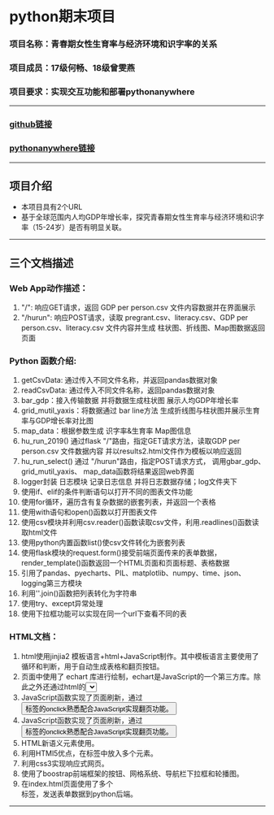 # python期末项目

### 项目名称：青春期女性生育率与经济环境和识字率的关系
### 项目成员：17级何畅、18级曾雯燕
### 项目要求：实现交互功能和部署pythonanywhere
***
### [github链接](https://github.com/ZengWenYan/Final-Project)
### [pythonanywhere链接](http://zwy.pythonanywhere.com)
***
## 项目介绍
* 本项目具有2个URL
* 基于全球范围内人均GDP年增长率，探究青春期女性生育率与经济环境和识字率（15-24岁）是否有明显关联。
***

## 三个文档描述
### Web App动作描述：
1. "/": 响应GET请求，返回 GDP per person.csv 文件内容数据并在界面展示
2. "/hurun": 响应POST请求，读取 pregrant.csv、literacy.csv、GDP per person.csv、literacy.csv 文件内容并生成 柱状图、折线图、Map图数据返回页面
							
### Python 函数介绍:
1. getCsvData: 通过传入不同文件名称，并返回pandas数据对象
2. readCsvData: 通过传入不同文件名称，返回pandas数据对象
3. bar_gdp：接入传输数据 并将数据生成柱状图 展示人均GDP年增长率
4. grid_mutil_yaxis：将数据通过 bar line方法 生成折线图与柱状图并展示生育率与GDP增长率对比图
5. map_data：根据参数生成 识字率&生育率 Map图信息
6. hu_run_2019() 通过flask "/"路由，指定GET请求方法，读取GDP per person.csv 文件数据内容 并以results2.html文件作为模板以响应返回 
7. hu_run_select() 通过 "/hurun"路由，指定POST请求方式， 调用gbar_gdp、 grid_mutil_yaxis、 map_data函数将结果返回web界面
8. logger封装 日志模块 记录日志信息 并将日志数据存储；log文件夹下
9. 使用if、elif的条件判断语句以打开不同的图表文件功能
10. 使用for循环，遍历含有复杂数据的嵌套列表，并返回一个表格
11. 使用with语句和open()函数以打开图表文件
12. 使用csv模块并利用csv.reader()函数读取csv文件，利用.readlines()函数读取html文件
13. 使用python内置函数list()使csv文件转化为嵌套列表
14. 使用flask模块的request.form()接受前端页面传来的表单数据，render_template()函数返回一个HTML页面和页面标题、表格数据
15. 引用了pandas、pyecharts、PIL、matplotlib、numpy、time、json、logging第三方模块
16. 利用''.join()函数把列表转化为字符串
17. 使用try、except异常处理
18. 使用下拉框功能可以实现在同一个url下查看不同的表
	
### HTML文档：
1. html使用jinjia2 模板语言+html+JavaScript制作。其中模板语言主要使用了循环和判断，用于自动生成表格和翻页按钮。
2. 页面中使用了 echart 库进行绘制，echart是JavaScript的一个第三方库。除此之外还通过html的<select>标签的onchange属性配合。
3. JavaScript函数实现了页面刷新，通过<button>标签的onclick熟悉配合JavaScript实现翻页功能。
3. JavaScript函数实现了页面刷新，通过<button>标签的onclick熟悉配合JavaScript实现翻页功能。
4. HTML新语义元素使用。
5. 利用HTMl5优点，在<a>标签中放入多个元素。
6. 利用css3实现响应式网页。
7. 使用了boostrap前端框架的按钮、网格系统、导航栏下拉框和轮播图。
8. 在index.html页面使用了多个<form>标签，发送表单数据到python后端。
	
***
